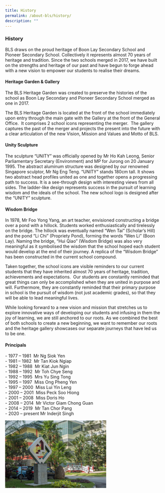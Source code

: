 ```yaml
---
title: History
permalink: /about-bls/history/
description: ""
---
```

### **History**

BLS draws on the proud heritage of Boon Lay Secondary School and Pioneer Secondary School. Collectively it represents almost 70 years of heritage and tradition. Since the two schools merged in 2017, we have built on the strengths and heritage of our past and have begun to forge ahead with a new vision to empower our students to realise their dreams.

#### **Heritage Garden & Gallery**
The BLS Heritage Garden was created to preserve the histories of the  school as Boon Lay Secondary and Pioneer Secondary School merged as one in 2017.

The BLS Heritage Garden is located at the front of the school immediately upon entry through the main gate with the Gallery at the front of the General Office.  It comprises 2 school icons representing the merger.  The gallery captures the past of the merger and projects the present into the future with a clear articulation of the new Vision, Mission and Values and Motto of BLS.

#### **Unity Sculpture**
The sculpture “UNITY” was officially opened by Mr Ho Kah Leong, Senior Parliamentary Secretary (Environment) and MP for Jurong on 20 January 1995. The abstract aluminum structure was designed by our renowned Singapore sculptor, Mr Ng Eng Teng. “UNITY” stands 180cm tall. It shows two abstract head profiles united as one and together opens a progressing path to success. It is a see-through design with interesting views from all sides. The ladder-like design represents success in the pursuit of learning wisdom and the ideals of the school. The new school logo is designed after the “UNITY” sculpture.

#### **Wisdom Bridge**
In 1978, Mr Foo Yong Yang, an art teacher, envisioned constructing a bridge over a pond with a hillock. Students worked enthusiastically and tirelessly on the bridge. The hillock was eventually named “Wen Tai” (Scholar’s Hill) and the pond “Li Chi” (Propriety Pond), forming the words “Wen Li” (Boon Lay). Naming the bridge, “Hui Qiao” (Wisdom Bridge) was also very meaningful as it symbolised the wisdom that the school hoped each student would develop at the end of their journey. A replica of the “Wisdom Bridge” has been constructed in the current school compound.

Taken together, the school icons are visible reminders to our current students that they have inherited almost 70 years of heritage, tradition, achievements and expectations.  Our students are constantly reminded that great things can only be accomplished when they are united in purpose and will. Furthermore, they are constantly reminded that their primary purpose in school is the pursuit of wisdom (not just academic grades), so that they will be able to lead meaningful lives.

While looking forward to a new vision and mission that stretches us to explore innovative ways of developing our students and infusing in them the joy of learning, we are still anchored to our roots. As we combined the best of both schools to create a new beginning, we want to remember our roots and the heritage gallery showcases our separate journeys that have led us to be one.

#### **Principals**
\- 1977 – 1981  Mr Ng Siok Yen<br>
\- 1981 – 1982  Mr Tan Kiok Ngiap<br>
\- 1982 – 1988  Mr Kiat Jun Ngin<br>
\- 1988 – 1992  Mr Toh Chye Seng<br>
\- 1992 – 1995  Mrs Yu Sing Tong<br>
\- 1995 – 1997  Miss Ong Pheng Yen<br>
\- 1997 – 2000  Miss Lui Yin Leng<br>
\- 2000 – 2001  Miss Peck Soo Hiong<br>
\- 2001 – 2008  Miss Doris Ho<br>
\- 2008 – 2014  Mr Victor Giam Chong Guan<br>
\- 2014 – 2019  Mr Tan Chor Pang<br>
\- 2020 – present Mr Inderjit Singh

<img src="/images/history.jpg" style="width:65%" align=left>